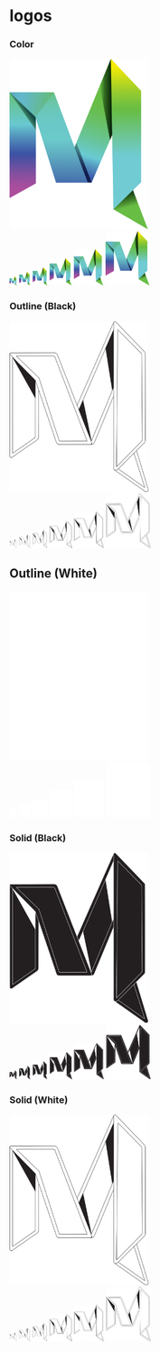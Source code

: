 # logos

### Color
<div>
    
  <img src="./Color/Original.svg" height=300/>
  <div>
    <img src="./Color/16.svg" height=16 />
    <img src="./Color/24.svg" height=24 />
    <img src="./Color/32.svg" height=32 />
    <img src="./Color/48.svg" height=48 />
    <img src="./Color/64.svg" height=64 />
    <img src="./Color/96.svg" height=96 />
  </div>
</div>

### Outline (Black)
<div>
    
  <img src="./Outline/Black/Original.svg" height=300/>
  <div>
    <img src="./Outline/Black/16.svg" height=16 />
    <img src="./Outline/Black/24.svg" height=24 />
    <img src="./Outline/Black/32.svg" height=32 />
    <img src="./Outline/Black/48.svg" height=48 />
    <img src="./Outline/Black/64.svg" height=64 />
    <img src="./Outline/Black/96.svg" height=96 />
  </div>
</div>

## Outline (White)
<div>
    
  <img src="./Outline/White/Original.svg" height=300/>
  <div>
    <img src="./Outline/White/16.svg" height=16 />
    <img src="./Outline/White/24.svg" height=24 />
    <img src="./Outline/White/32.svg" height=32 />
    <img src="./Outline/White/48.svg" height=48 />
    <img src="./Outline/White/64.svg" height=64 />
    <img src="./Outline/White/96.svg" height=96 />
  </div>
</div>

### Solid (Black)
<div>
    
  <img src="./Solid/Black/Original.svg" height=300/>
  <div>
    <img src="./Solid/Black/16.svg" height=16 />
    <img src="./Solid/Black/24.svg" height=24 />
    <img src="./Solid/Black/32.svg" height=32 />
    <img src="./Solid/Black/48.svg" height=48 />
    <img src="./Solid/Black/64.svg" height=64 />
    <img src="./Solid/Black/96.svg" height=96 />
  </div>
</div>

### Solid (White)
<div>
    
  <img src="./Solid/White/Original.svg" height=300/>
  <div>
    <img src="./Solid/White/16.svg" height=16 />
    <img src="./Solid/White/24.svg" height=24 />
    <img src="./Solid/White/32.svg" height=32 />
    <img src="./Solid/White/48.svg" height=48 />
    <img src="./Solid/White/64.svg" height=64 />
    <img src="./Solid/White/96.svg" height=96 />
  </div>
</div>
